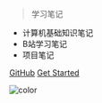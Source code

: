 <!-- _coverpage.md -->

> 学习笔记

- 计算机基础知识笔记
- B站学习笔记
- 项目笔记

[GitHub](https://github.com/tcmyxc/Slow-is-Fast)
[Get Started](README.md)

<!-- 背景色 -->

![color](#f0f0f0)